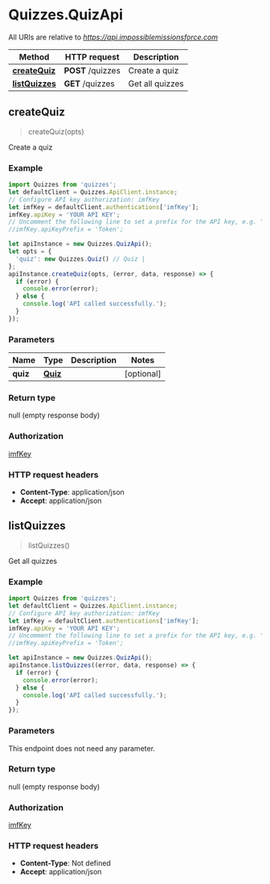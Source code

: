 # Quizzes.QuizApi

All URIs are relative to *https://api.impossiblemissionsforce.com*

Method | HTTP request | Description
------------- | ------------- | -------------
[**createQuiz**](QuizApi.md#createQuiz) | **POST** /quizzes | Create a quiz
[**listQuizzes**](QuizApi.md#listQuizzes) | **GET** /quizzes | Get all quizzes



## createQuiz

> createQuiz(opts)

Create a quiz

### Example

```javascript
import Quizzes from 'quizzes';
let defaultClient = Quizzes.ApiClient.instance;
// Configure API key authorization: imfKey
let imfKey = defaultClient.authentications['imfKey'];
imfKey.apiKey = 'YOUR API KEY';
// Uncomment the following line to set a prefix for the API key, e.g. "Token" (defaults to null)
//imfKey.apiKeyPrefix = 'Token';

let apiInstance = new Quizzes.QuizApi();
let opts = {
  'quiz': new Quizzes.Quiz() // Quiz | 
};
apiInstance.createQuiz(opts, (error, data, response) => {
  if (error) {
    console.error(error);
  } else {
    console.log('API called successfully.');
  }
});
```

### Parameters


Name | Type | Description  | Notes
------------- | ------------- | ------------- | -------------
 **quiz** | [**Quiz**](Quiz.md)|  | [optional] 

### Return type

null (empty response body)

### Authorization

[imfKey](../README.md#imfKey)

### HTTP request headers

- **Content-Type**: application/json
- **Accept**: application/json


## listQuizzes

> listQuizzes()

Get all quizzes

### Example

```javascript
import Quizzes from 'quizzes';
let defaultClient = Quizzes.ApiClient.instance;
// Configure API key authorization: imfKey
let imfKey = defaultClient.authentications['imfKey'];
imfKey.apiKey = 'YOUR API KEY';
// Uncomment the following line to set a prefix for the API key, e.g. "Token" (defaults to null)
//imfKey.apiKeyPrefix = 'Token';

let apiInstance = new Quizzes.QuizApi();
apiInstance.listQuizzes((error, data, response) => {
  if (error) {
    console.error(error);
  } else {
    console.log('API called successfully.');
  }
});
```

### Parameters

This endpoint does not need any parameter.

### Return type

null (empty response body)

### Authorization

[imfKey](../README.md#imfKey)

### HTTP request headers

- **Content-Type**: Not defined
- **Accept**: application/json

